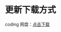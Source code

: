 # 更新下载方式

coding 网盘：[点击下载](https://alan-crl.coding.net/p/pull-what/d/pw-new/git/raw/master/Pull-What%E5%AE%89%E8%A3%85%E5%90%91%E5%AF%BC.exe?download=true)
